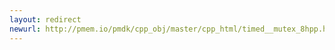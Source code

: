```yaml
---
layout: redirect
newurl: http://pmem.io/pmdk/cpp_obj/master/cpp_html/timed__mutex_8hpp.html
---
```


